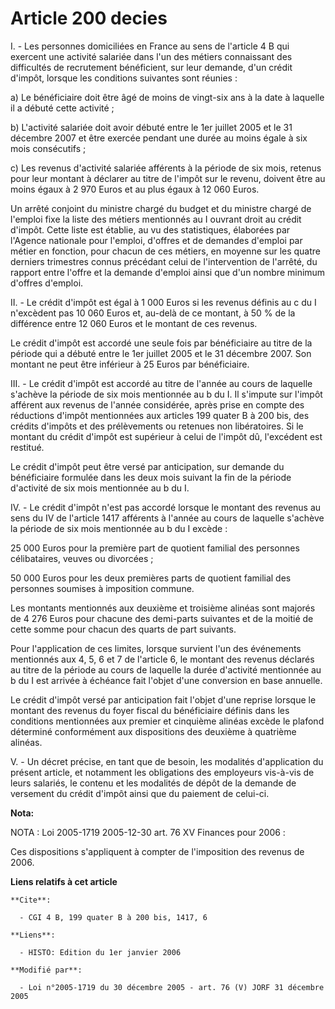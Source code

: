 # Article 200 decies

I. - Les personnes domiciliées en France au sens de l'article 4 B qui exercent une activité salariée dans l'un des métiers
connaissant des difficultés de recrutement bénéficient, sur leur demande, d'un crédit d'impôt, lorsque les conditions
suivantes sont réunies :

a) Le bénéficiaire doit être âgé de moins de vingt-six ans à la date à laquelle il a débuté cette activité ;

b) L'activité salariée doit avoir débuté entre le 1er juillet 2005 et le 31 décembre 2007 et être exercée pendant une durée
au moins égale à six mois consécutifs ;

c) Les revenus d'activité salariée afférents à la période de six mois, retenus pour leur montant à déclarer au titre de
l'impôt sur le revenu, doivent être au moins égaux à 2 970 Euros et au plus égaux à 12 060 Euros.

Un arrêté conjoint du ministre chargé du budget et du ministre chargé de l'emploi fixe la liste des métiers mentionnés au I
ouvrant droit au crédit d'impôt. Cette liste est établie, au vu des statistiques, élaborées par l'Agence nationale pour
l'emploi, d'offres et de demandes d'emploi par métier en fonction, pour chacun de ces métiers, en moyenne sur les quatre
derniers trimestres connus précédant celui de l'intervention de l'arrêté, du rapport entre l'offre et la demande d'emploi
ainsi que d'un nombre minimum d'offres d'emploi.

II. - Le crédit d'impôt est égal à 1 000 Euros si les revenus définis au c du I n'excèdent pas 10 060 Euros et, au-delà de ce
montant, à 50 % de la différence entre 12 060 Euros et le montant de ces revenus.

Le crédit d'impôt est accordé une seule fois par bénéficiaire au titre de la période qui a débuté entre le 1er juillet 2005
et le 31 décembre 2007. Son montant ne peut être inférieur à 25 Euros par bénéficiaire.

III. - Le crédit d'impôt est accordé au titre de l'année au cours de laquelle s'achève la période de six mois mentionnée au b
du I. Il s'impute sur l'impôt afférent aux revenus de l'année considérée, après prise en compte des réductions d'impôt
mentionnées aux articles 199 quater B à 200 bis, des crédits d'impôts et des prélèvements ou retenues non libératoires. Si le
montant du crédit d'impôt est supérieur à celui de l'impôt dû, l'excédent est restitué.

Le crédit d'impôt peut être versé par anticipation, sur demande du bénéficiaire formulée dans les deux mois suivant la fin de
la période d'activité de six mois mentionnée au b du I.

IV. - Le crédit d'impôt n'est pas accordé lorsque le montant des revenus au sens du IV de l'article 1417 afférents à l'année
au cours de laquelle s'achève la période de six mois mentionnée au b du I excède :

25 000 Euros pour la première part de quotient familial des personnes célibataires, veuves ou divorcées ;

50 000 Euros pour les deux premières parts de quotient familial des personnes soumises à imposition commune.

Les montants mentionnés aux deuxième et troisième alinéas sont majorés de 4 276 Euros pour chacune des demi-parts suivantes
et de la moitié de cette somme pour chacun des quarts de part suivants.

Pour l'application de ces limites, lorsque survient l'un des événements mentionnés aux 4, 5, 6 et 7 de l'article 6, le
montant des revenus déclarés au titre de la période au cours de laquelle la durée d'activité mentionnée au b du I est arrivée
à échéance fait l'objet d'une conversion en base annuelle.

Le crédit d'impôt versé par anticipation fait l'objet d'une reprise lorsque le montant des revenus du foyer fiscal du
bénéficiaire définis dans les conditions mentionnées aux premier et cinquième alinéas excède le plafond déterminé
conformément aux dispositions des deuxième à quatrième alinéas.

V. - Un décret précise, en tant que de besoin, les modalités d'application du présent article, et notamment les obligations
des employeurs vis-à-vis de leurs salariés, le contenu et les modalités de dépôt de la demande de versement du crédit d'impôt
ainsi que du paiement de celui-ci.

**Nota:**

NOTA : Loi 2005-1719 2005-12-30 art. 76 XV Finances pour 2006 :

Ces dispositions s'appliquent à compter de l'imposition des revenus de 2006.

**Liens relatifs à cet article**

	**Cite**:

	  - CGI 4 B, 199 quater B à 200 bis, 1417, 6

	**Liens**:

	  - HISTO: Edition du 1er janvier 2006

	**Modifié par**:

	  - Loi n°2005-1719 du 30 décembre 2005 - art. 76 (V) JORF 31 décembre 2005
